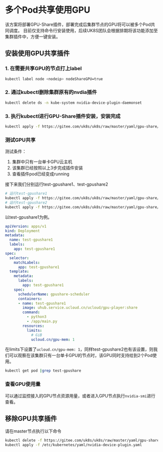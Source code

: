 # 多个Pod共享使用GPU

该方案将部署GPU-Share插件，部署完成后集群节点的GPU将可以被多个Pod共同调度。
目前仅支持命令行安装使用，后续UK8S团队会根据排期将该功能添加至集群插件中，方便一键安装。

## 安装使用GPU共享插件

### 1. 在需要共享GPU的节点打上label

```bash
kubectl label node <nodeip> nodeShareGPU=true
```

### 2. 通过kubectl删除集群原有的nvdia插件

```bash
kubectl delete ds -n kube-system nvidia-device-plugin-daemonset
```

### 3. 执行kubectl进行GPU-Share插件安装，安装完成

```bash
kubectl apply -f https://gitee.com/uk8s/uk8s/raw/master/yaml/gpu-share/1.0.0.yaml
```

### 测试GPU共享

测试条件：
1. 集群中只有一台单卡GPU云主机
2. 该集群已经按照以上3步完成插件安装
3. 查看插件pod已经变成running

接下来我们分别运行test-gpushare1、test-gpushare2


```bash
# 运行test-gpushare1
kubectl apply -f https://gitee.com/uk8s/uk8s/raw/master/yaml/gpu-share/test-gpushare1.yaml
# 运行test-gpushare2
kubectl apply -f https://gitee.com/uk8s/uk8s/raw/master/yaml/gpu-share/test-gpushare2.yaml
```

以test-gpushare1为例。

```yaml
apiVersion: apps/v1
kind: Deployment
metadata:
  name: test-gpushare1
  labels:
    app: test-gpushare1
spec:
  selector:
    matchLabels:
      app: test-gpushare1
  template:
    metadata:
      labels:
        app: test-gpushare1
    spec:
      schedulerName: gpushare-scheduler
      containers:
      - name: test-gpushare1
        image: uhub.service.ucloud.cn/ucloud/gpu-player:share
        command:
          - python3
          - /app/main.py
        resources:
          limits:
            # GiB
            ucloud.cn/gpu-mem: 1
```

在limits下设置了`ucloud.cn/gpu-mem: 1`，同样test-gpushare2也有该设置，则我们可以观察在该集群只有一台单卡GPU的节点时，该GPU同时支持给到2个Pod使用。

```bash
kubectl get pod |grep test-gpushare
```

### 查看GPU使用量

可以通过监控接入的GPU节点资源用量，或者进入GPU节点执行`nvidia-smi`进行查看。

## 移除GPU共享插件

请在master节点执行以下命令

```bash
kubectl delete -f https://gitee.com/uk8s/uk8s/raw/master/yaml/gpu-share/1.0.0.yaml
kubectl apply -f /etc/kubernetes/yaml/nvidia-device-plugin.yaml
```
